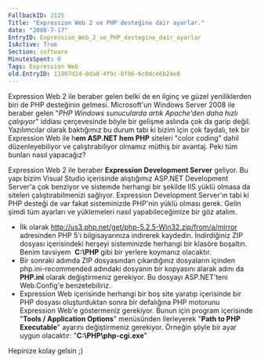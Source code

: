 ```yaml
---
FallbackID: 2125
Title: "Expression Web 2 ve PHP desteğine dair ayarlar."
date: "2008-7-17"
EntryID: Expression_Web_2_ve_PHP_destegine_dair_ayarlar
IsActive: True
Section: software
MinutesSpent: 0
Tags: Expression Web
old.EntryID: 11907d24-0da8-4f9c-8f86-6c0dce6b24e8
---
```

Expression Web 2 ile beraber gelen belki de en ilginç ve güzel
yeniliklerden biri de PHP desteğinin gelmesi. Microsoft'un Windows
Server 2008 ile beraber gelen "*PHP Windows sunucularda artık Apache'den
daha hızlı çalışıyor*" iddiası çerçevesinde böyle bir gelişme aslında
çok da garip değil. Yazılımcılar olarak baktığımız bu durum tabi ki
bizim için çok faydalı, tek bir Expression Web ile h**em ASP.NET hem
PHP** siteleri "color coding" dahil düzenleyebiliyor ve çalıştırabiliyor
olmamız müthiş bir avantaj. Peki tüm bunları nasıl yapacağız?

Expression Web 2 ile beraber **Expression Development Server** geliyor.
Bu yapı bizim Visual Studio içerisinde alıştığımız ASP.NET Development
Server'a çok benziyor ve sistemde herhangi bir şekilde IIS yüklü olmasa
da siteleri çalıştırabilmenizi sağlıyor. Expression Development
Server'ın tabi ki PHP desteği de var fakat sisteminizde PHP'nin yüklü
olması gerek. Gelin şimdi tüm ayarları ve yüklemeleri nasıl
yapabileceğimize bir göz atalım.

-   İlk olarak
    <http://us3.php.net/get/php-5.2.5-Win32.zip/from/a/mirror>
    adresinden PHP 5'i bilgisayarınıza indirerek kaydedin. İndirdiğiniz
    ZIP dosyası içerisindeki herşeyi sisteminizde herhangi bir klasöre
    boşaltın. Benim tavsiyem  **C:\\PHP** gibi bir yerlere koymanız
    olacaktır.
-   Bir sonraki adımda ZIP dosyasından çıkardığınız dosyaların içinden
    php.ini-recommended adındaki dosyanın bir kopyasını alarak adını da
    **PHP.ini** olarak değiştirmeniz gerekiyor. Bu dosyayı ASP.NET'teni
    Web.Config'e benzetebiliriz.
-   Expression Web içerisinde herhangi bir boş site yaratıp içerisinde
    bir PHP dosyası oluşturduktan sonra bir defalığına PHP motorunu
    Expression Web'e göstermeniz gerekiyor. Bunun için program
    içerisinde "**Tools / Application Options**" menüsünden ilerleyerek
    "**Path to PHP Executable**" ayarını değiştirmeniz gerekiyor.
    Örneğin şöyle bir ayar uygun olacaktır: "**C:\\PHP\\php-cgi.exe**"

Hepinize kolay gelsin ;)


